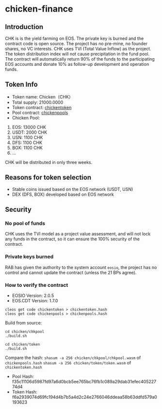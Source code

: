 # chicken-finance

## Introduction
CHK is is the yield farming on EOS. The private key is burned and the contract code is open source.
The project has no pre-mine, no founder shares, no VC interests. CHK uses TVI (Total Value Inflow) as the project.
The token distribution index will not cause precipitation in the fund pool. The contract will automatically return
90% of the funds to the participating EOS accounts and donate 10% as follow-up development and operation funds.

## Token Info

- Token name: Chicken（CHK）
- Total supply: 21000.0000
- Token contract: [chickentoken](https://bloks.io/account/chickentoken)
- Pool contract: [chickenpools](https://bloks.io/account/chickenpools)
- Chicken Pool:
1. EOS: 13000 CHK
2. USDT: 2000 CHK
3. USN: 1100 CHK
4. DFS: 1100 CHK
5. BOX: 1100 CHK
6. ...

CHK will be distributed in only three weeks.

## Reasons for token selection
- Stable coins issued based on the EOS network (USDT, USN)
- DEX (DFS, BOX) developed based on EOS network

## Security

### No pool of funds
CHK uses the TVI model as a project value assessment, and will not lock any funds in the contract, so it can ensure the 100% security of the contract.

### Private keys burned
RAB has given the authority to the system account `eosio`, the project has no control and cannot update the contract (unless the 21 BPs agree).

### How to verify the contract

- EOSIO Version: 2.0.5
- EOS.CDT Version: 1.7.0

```
cleos get code chickentoken > chickentoken.hash
cleos get code chickenpools > chickenpools.hash
```

Build from source:
```
cd chicken/chkpool
./build.sh

cd chicken/token
./build.sh
```

Compare the hash:
`shasum -a 256 chicken/chkpool/chkpool.wasm` of `chickenpools.hash` 
`shasum -a 256 chicken/token/token.wasm` of `chickentoken.hash`

- Pool Hash: f35c11106d5987fd97a6d0bcb5ee765bc76fb1c089a29dab31efec40522774d4
- Token Hash: f6a2939074d69fc194d4b7b5a4d2c24e2766046ddeaa58b63ddfd579a0193623